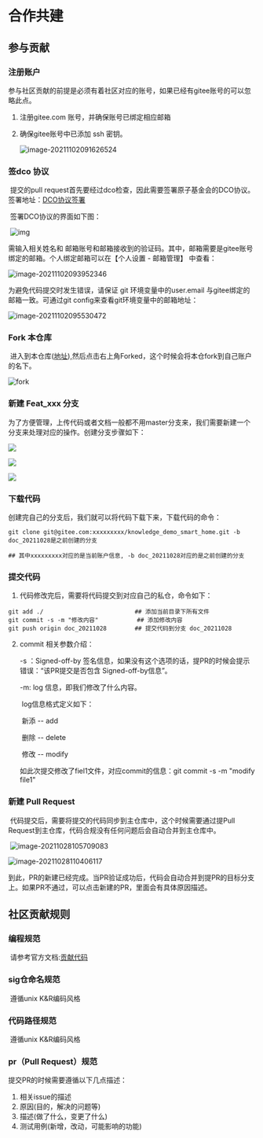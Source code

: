 # 合作共建

## 参与贡献

### 注册账户

​	参与社区贡献的前提是必须有着社区对应的账号，如果已经有gitee账号的可以忽略此点。

 1. 注册gitee.com 账号，并确保账号已绑定相应邮箱

 2. 确保gitee账号中已添加 ssh 密钥。

    ![image-20211102091626524](./resource/ssh_key.png)

### 签dco 协议

​	提交的pull request首先要经过dco检查，因此需要签署原子基金会的DCO协议。签署地址：[DCO协议签署](https://dco.openharmony.io/sign/Z2l0ZWUlMkZvcGVuX2hhcm1vbnk=)

​	签署DCO协议的界面如下图：

​	![img](./resource/dco_mark.jpg)

需输入相关姓名和 邮箱账号和邮箱接收到的验证码。其中，邮箱需要是gitee账号绑定的邮箱。个人绑定邮箱可以在【个人设置 - 邮箱管理】 中查看：

![image-20211102093952346](./resource/email.png)

为避免代码提交时发生错误，请保证 git 环境变量中的user.email 与gitee绑定的邮箱一致。可通过git config来查看git环境变量中的邮箱地址：

![image-20211102095530472](./resource/git_config.png)

### Fork 本仓库

​	进入到本仓库([地址](../)),然后点击右上角Forked，这个时候会将本仓fork到自己账户的名下。

![fork](./resource/fork.png)

### 新建 Feat_xxx 分支

​	为了方便管理，上传代码或者文档一般都不用master分支来，我们需要新建一个分支来处理对应的操作。创建分支步骤如下：

![](./resource/bch1.png)

![](./resource/bch2.png)

![](./resource/bch3.png)

### 下载代码

 创建完自己的分支后，我们就可以将代码下载下来，下载代码的命令：

```
git clone git@gitee.com:xxxxxxxxx/knowledge_demo_smart_home.git -b doc_20211028是之前创建的分支

## 其中xxxxxxxxx对应的是当前账户信息, -b doc_20211028对应的是之前创建的分支
```



### 提交代码

1. 代码修改完后，需要将代码提交到对应自己的私仓，命令如下：

```
git add ./							## 添加当前目录下所有文件
git commit -s -m "修改内容"			  ## 添加修改内容
git push origin doc_20211028		## 提交代码到分支 doc_20211028
```

2. commit 相关参数介绍：

   -s ：Signed-off-by 签名信息，如果没有这个选项的话，提PR的时候会提示错误：“该PR提交是否包含 Signed-off-by信息”。

   -m: log 信息，即我们修改了什么内容。

   ​		log信息格式定义如下：

   ​		新添 -- add

   ​		删除 -- delete

   ​		修改 -- modify

   如此次提交修改了fiel1文件，对应commit的信息：git commit -s -m "modify file1"

### 新建 Pull Request

​		代码提交后，需要将提交的代码同步到主仓库中，这个时候需要通过提Pull Request到主仓库，代码合规没有任何问题后会自动合并到主仓库中。

​		![image-20211028105709083](./resource/new_pr.png)

![image-20211028110406117](./resource/commit_pr.png)

到此，PR的新建已经完成。当PR验证成功后，代码会自动合并到提PR的目标分支上。如果PR不通过，可以点击新建的PR，里面会有具体原因描述。

## 社区贡献规则

### 编程规范

​	请参考官方文档:[贡献代码](https://gitee.com/openharmony/docs/blob/OpenHarmony_1.0.1_release/zh-cn/contribute/%E8%B4%A1%E7%8C%AE%E4%BB%A3%E7%A0%81.md)

### sig仓命名规范

​	遵循unix K&R编码风格

### 代码路径规范

​	遵循unix K&R编码风格

### pr（Pull Request）规范

提交PR的时候需要遵循以下几点描述：

1. 相关issue的描述
2. 原因(目的，解决的问题等)
3. 描述(做了什么，变更了什么)
4. 测试用例(新增，改动，可能影响的功能)
